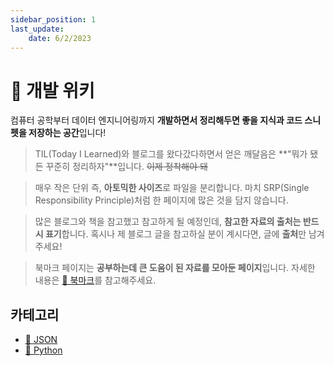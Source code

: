 ```yaml
---
sidebar_position: 1
last_update:
    date: 6/2/2023
---
```


#  📌 개발 위키

컴퓨터 공학부터 데이터 엔지니어링까지 **개발하면서 정리해두면 좋을 지식과 코드 스니펫을 저장하는 공간**입니다!

> TIL(Today I Learned)와 블로그를 왔다갔다하면서 얻은 깨달음은 **"뭐가 됐든 꾸준히 정리하자"**입니다. ~~이제 정착해야 돼~~

> 매우 작은 단위 즉, **아토믹한 사이즈**로 파일을 분리합니다. 마치 SRP(Single Responsibility Principle)처럼 한 페이지에 많은 것을 담지 않습니다.

> 많은 블로그와 책을 참고했고 참고하게 될 예정인데, **참고한 자료의 출처는 반드시 표기**합니다. 혹시나 제 블로그 글을 참고하실 분이 계시다면, 글에 **출처**만 남겨주세요!

> 북마크 페이지는 **공부하는데 큰 도움이 된 자료를 모아둔 페이지**입니다. 자세한 내용은 [🔗 북마크](./bookmark)를 참고해주세요.

## 카테고리

- [📁 JSON](./category/-json)
- [📁 Python](./category/-python)